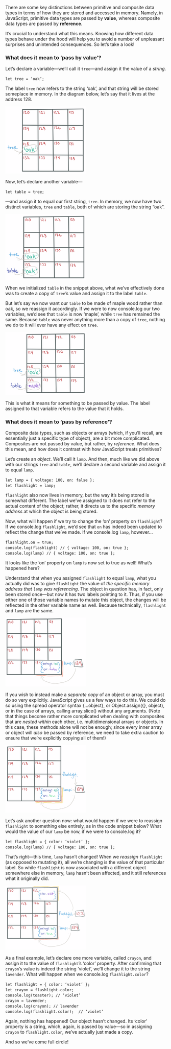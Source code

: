 There are some key distinctions between primitive and composite data types in terms of how they are stored and accessed in memory. Namely, in JavaScript, primitive data types are passed by **value**, whereas composite data types are passed by **reference**.

It’s crucial to understand what this means. Knowing how different data types behave under the hood will help you to avoid a number of unpleasant surprises and unintended consequences. So let’s take a look!

<h3>What does it mean to ‘pass by value’?</h3>

Let’s declare a variable—we’ll call it `tree`—and assign it the value of a <em>string</em>.

`let tree = ‘oak’;`

The label `tree` now refers to the string ‘oak’, and that string will be stored someplace in memory. In the diagram below, let’s say that it lives at the address 128.

<img src="/docs/assets/images/value-img1.png" width="50%" height="50%"/>

Now, let’s declare another variable—

`let table = tree;`

—and assign it to equal our first string, `tree`. In memory, we now have two distinct variables, `tree` and `table`, both of which are storing the string “oak”.

<img src="/docs/assets/images/value-img2.png" width="50%" height="50%"/>

When we initialized `table` in the snippet above, what we’ve effectively done was to create a copy of `tree`’s value and assign it to the label `table`.

But let’s say we now want our `table` to be made of maple wood rather than oak, so we reassign it accordingly. If we were to now console.log our two variables, we’d see that `table` is now ‘maple’, while `tree` has remained the same. Because `table` was never anything more than a copy of `tree`, nothing we do to it will ever have any effect on `tree`.

<img src="/docs/assets/images/value-img3.png" width="50%" height="50%"/>

This is what it means for something to be passed by value. The label assigned to that variable refers to the value that it holds.

<h3>What does it mean to ‘pass by reference’?</h3>

Composite data types, such as objects or arrays (which, if you’ll recall, are essentially just a specific type of object), are a bit more complicated. Composites are not passed by value, but rather, by <em>reference</em>. What does this mean, and how does it contrast with how JavaScript treats primitives?

Let’s create an <em>object</em>. We’ll call it `lamp`. And then, much like we did above with our strings     `tree` and `table`, we’ll declare a second variable and assign it to equal `lamp`.

`let lamp = { voltage: 100, on: false };`<br>
`let flashlight = lamp;`

`flashlight` also now lives in memory, but the way it’s being stored is somewhat different. The label we’ve assigned to it does not refer to the actual content of the object; rather, it directs us to the specific <em>memory address</em> at which the object is being stored.

Now, what will happen if we try to change the ‘on’ property on `flashlight`? If we console.log `flashlight`, we’d see that `on` has indeed been updated to reflect the change that we’ve made. If we console.log `lamp`, however…

`flashlight.on = true;`<br>
`console.log(flashlight) // { voltage: 100, on: true };`<br>
`console.log(lamp) // { voltage: 100, on: true };`

It looks like the ‘on’ property on `lamp` is now set to true as well! What’s happened here?

Understand that when you assigned `flashlight` to equal `lamp`, what you actually did was to give `flashlight` the value of *the specific memory address that `lamp` was referencing*. The object in question has, in fact, only been stored once—but now it has two labels pointing to it. Thus, if you use either one of those variable names to mutate this object, the changes will be reflected in the other variable name as well. Because technically, `flashlight` and `lamp` are the same.

<img src="/docs/assets/images/reference-img1.png" width="50%" height="50%"/>

If you wish to instead make a *separate copy* of an object or array, you must do so very explicitly. JavaScript gives us a few ways to do this. We could do so using the spread operator syntax {…object}, or Object.assign({}, object), or in the case of arrays, calling array.slice() without any arguments. (Note that things become rather more complicated when dealing with composites that are *nested within* each other, i.e. multidimensional arrays or objects. In this case, these methods alone will not be enough; since every inner array or object will *also* be passed by reference, we need to take extra caution to ensure that we’re explicitly copying all of them!)

<img src="/docs/assets/images/reference-img2.png" width="50%" height="50%"/>

Let’s ask another question now: what would happen if we were to reassign `flashlight` to something else entirely, as in the code snippet below? What would the value of our `lamp` be now, if we were to console.log it?

`let flashlight = { color: ‘violet’ };`<br>
`console.log(lamp) // { voltage: 100, on: true };`

That’s right—this time, `lamp` hasn’t changed! When we *reassign* `flashlight` (as opposed to mutating it), all we’re changing is the value of that particular label. So while `flashlight` is now associated with a different object somewhere else in memory, `lamp` hasn’t been affected, and it still references what it originally did.

<img src="/docs/assets/images/reference-img3.png" width="50%" height="50%"/>

As a final example, let’s declare one more variable, called `crayon`, and assign it to the value of `flashlight`’s ‘color’ property. After confirming that `crayon`’s value is indeed the string ‘violet’, we’ll change it to the string `lavender`. What will happen when we console.log `flashlight.color`?

`let flashlight = { color: ‘violet’ };`<br>
`let crayon = flashlight.color;`<br>
`console.log(toaster); // ‘violet’`<br>
`crayon = lavender;`<br>
`console.log(crayon); // lavender`<br>
`console.log(flashlight.color);  // ‘violet’`<br>

Again, nothing has happened! Our object hasn’t changed. Its ‘color’ property is a string, which, again, is passed by value—so in assigning `crayon` to `flashlight.color`, we’ve actually just made a copy.

And so we’ve come full circle!

